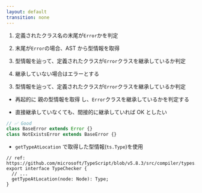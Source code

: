 ```yaml
---
layout: default
transition: none
---
```


<style scoped>
.slidev-vclick-hidden {
  display: none;
}
</style>

<div class="_bullet" v-click="[0]">

<span class="opacity-50">

1. 定義されたクラス名の末尾が`Error`かを判定

2. 末尾が`Error`の場合、AST から型情報を取得

</span>

3. 型情報を辿って、定義されたクラスが`Error`クラスを継承しているか判定

<span class="opacity-50">

4. 継承していない場合はエラーとする

</span>

</div>

<div v-click="1" class="_bullet">

3. 型情報を辿って、定義されたクラスが`Error`クラスを継承しているか判定

- 再起的に <span v-mark="{at: 2, color: 'red', type: 'circle'}"> 親の型情報を取得 </span>し、`Error`クラスを継承しているかを判定する

</div>

<div v-click="[2]">

<div class="_bullet ml-6.5">

- 直接継承していなくても、間接的に継承していれば OK としたい

</div>

```ts
// ✅ Good
class BaseError extends Error {}
class NotExistsError extends BaseError {}
```

</div>

<div v-click="3">

<div class="_bullet ml-6.5">

- `getTypeAtLocation` で取得した型情報(`ts.Type`)を使用

</div>

```ts{*|*|4}
// ref: https://github.com/microsoft/TypeScript/blob/v5.8.3/src/compiler/types.ts#L5160
export interface TypeChecker {
  // ...
  getTypeAtLocation(node: Node): Type;
}
```

</div>
